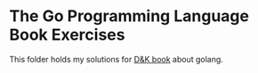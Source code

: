 The Go Programming Language Book Exercises
==========================================

This folder holds my solutions for [D&K book](http://www.gopl.io) about
golang.
